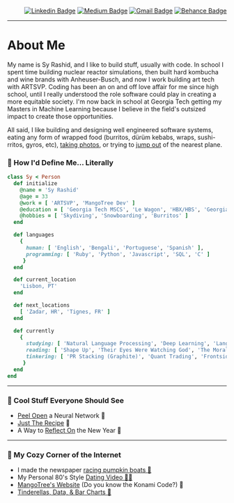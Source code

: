 <div align="right">
  
  [![Linkedin Badge](https://img.shields.io/badge/-syrashid-blue?style=flat-square&logo=Linkedin&logoColor=white&link=https://www.linkedin.com/in/sy-rashid/)](https://www.linkedin.com/in/sy-rashid/)
  [![Medium Badge](https://img.shields.io/badge/-@syrashid-03a57a?style=flat-square&label&logo=Medium&link=https://medium.com/@syrashid/)](https://syrashid.medium.com)
  [![Gmail Badge](https://img.shields.io/badge/-sy@mangotree.dev-c14438?style=flat-square&logo=Gmail&logoColor=white&link=mailto:sy@mangotree.dev)](mailto:sy@mangotree.dev)
  [![Behance Badge](https://img.shields.io/badge/-syrashid-blue?style=flat-square&label&logo=Behance&link=https://www.behance.net/syrashid)](https://www.behance.net/syrashid)
</div>

<hr>

<h1>About Me</h1>

<p>
My name is Sy Rashid, and I like to build stuff, usually with code. In school I spent time building nuclear reactor simulations, then built hard kombucha and wine brands with Anheuser-Busch, and now I work building art tech with ARTSVP. Coding has been an on and off love affair for me since high school, until I really understood the role software could play in creating a more equitable society. I'm now back in school at Georgia Tech getting my Masters in Machine Learning because I believe in the field's outsized impact to create those opportunities. 
</p>
<p> 
All said, I like building and designing well engineered software systems, eating any form of wrapped food (burritos, dürüm kebabs, wraps, sushi-rritos, gyros, etc), <a href="https://www.behance.net/syrashid">taking photos</a>, or trying to <a href="images/falling_with_style.GIF">jump out</a> of the nearest plane.
</p>


### 📘 How I'd Define Me... Literally

 ```ruby
 class Sy < Person
   def initialize
     @name = 'Sy Rashid'
     @age = 33
     @work = [ 'ARTSVP', 'MangoTree Dev' ]
     @education = [ 'Georgia Tech MSCS', 'Le Wagon', 'HBX/HBS', 'Georgia Tech BSNRE' ]
     @hobbies = [ 'Skydiving', 'Snowboarding', 'Burritos' ]
   end

   def languages
     {
       human: [ 'English', 'Bengali', 'Portuguese', 'Spanish' ],
       programming: [ 'Ruby', 'Python', 'Javascript', 'SQL', 'C' ]
      }
   end

   def current_location
     'Lisbon, PT'
   end

   def next_locations
     [ 'Zadar, HR', 'Tignes, FR' ]
   end

   def currently
     {
       studying: [ 'Natural Language Processing', 'Deep Learning', 'Language of Proofs' ],
       reading: [ 'Shape Up', 'Their Eyes Were Watching God', 'The Moral Animal' ],
       tinkering: [ 'PR Stacking (Graphite)', 'Quant Trading', 'Frontside Shifty' ]
      }
   end
 end
 ```

<hr>

### 👾 Cool Stuff Everyone Should See
-   <a href="https://playground.tensorflow.org/#activation=tanh&batchSize=10&dataset=circle&regDataset=reg-plane&learningRate=0.03&regularizationRate=0&noise=0&networkShape=4,2&seed=0.03923&showTestData=false&discretize=false&percTrainData=50&x=true&y=true&xTimesY=false&xSquared=true&ySquared=false&cosX=false&sinX=false&cosY=false&sinY=false&collectStats=false&problem=classification&initZero=false&hideText=false">Peel Open</a> a Neural Network 🧠
-  <a href="https://www.justtherecipe.com/">Just The Recipe</a> 🍋
-  A Way to <a href="https://stephango.com/40-questions">Reflect On</a> the New Year 🎊

<hr>

### 🤠 My Cozy Corner of the Internet

-  I made the newspaper <a href="https://www.stuttgarter-nachrichten.de/inhalt.bluehendes-barock-gaudi-in-ludwigsburg-mit-kuerbisbooten-um-die-wette-paddeln.c99aad56-3b82-4c07-a561-ef945f3ac523.html">racing pumpkin boats 🎃</a>
-  My Personal 80's Style <a href="https://vimeo.com/347233285?share=copy#t=0">Dating Video 👴🏾</a>
-  <a href="https://mangotree.dev">MangoTree's Website</a> (Do you know the Konami Code?) 🔦
-  <a href="https://syrashid.medium.com/tinderellas-data-bar-charts-my-adventures-down-the-tinder-rabbit-hole-9bf540d796a7">Tinderellas, Data, & Bar Charts 👸</a>
